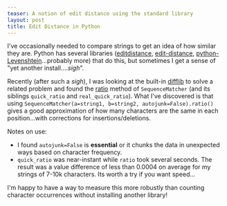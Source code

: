 ```yaml
---
teaser: A notion of edit distance using the standard library
layout: post
title: Edit Distance in Python
---
```

I've occasionally needed to compare strings to get an idea of how similar they are.  Python has several libraries ([editdistance](https://pypi.org/project/editdistance/), [edit-distance](https://pypi.org/project/edit-distance/), [python-Levenshtein](https://pypi.org/project/python-Levenshtein/)...probably more) that do this, but sometimes I get a sense of "yet another install....*sigh*".  

Recently (after such a *sigh*), I was looking at the built-in [difflib](https://docs.python.org/3/library/difflib.html) to solve a related problem and found the [ratio](https://docs.python.org/3/library/difflib.html#difflib.SequenceMatcher.ratio) method of `SequenceMatcher` (and its siblings `quick_ratio` and `real_quick_ratio`).   What I've discovered is that using `SequenceMatcher(a=string1, b=string2, autojunk=False).ratio()` gives a good approximation of how many characters are the same in each position...with corrections for insertions/deletions.  

Notes on use:
- I found `autojunk=False` is **essential** or it chunks the data in unexpected ways based on character frequency.
- `quick_ratio` was near-instant while `ratio` took several seconds.  The result was a value difference of less than 0.0004 on average for my strings of 7-10k characters.  Its worth a try if you want speed...
 
I'm happy to have a way to measure this more robustly than counting character occurrences without installing another library!